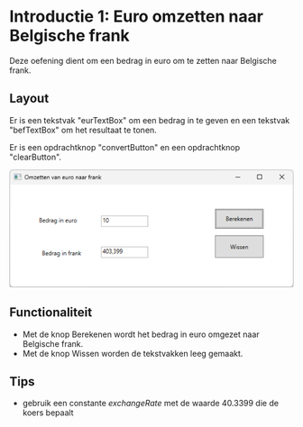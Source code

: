 # Introductie 1: Euro omzetten naar Belgische frank
Deze oefening dient om een bedrag in euro om te zetten naar Belgische
frank.

## Layout

Er is een tekstvak "eurTextBox" om een bedrag in te geven en een tekstvak
"befTextBox" om het resultaat te tonen.

Er is een opdrachtknop "convertButton" en een opdrachtknop "clearButton".

![screenshot](./media/image1.png)

## Functionaliteit
- Met de knop Berekenen wordt het bedrag in euro omgezet naar Belgische frank.
- Met de knop Wissen worden de tekstvakken leeg gemaakt.

## Tips
- gebruik een constante *exchangeRate* met de waarde 40.3399 die de koers bepaalt